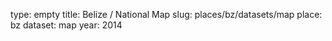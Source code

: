 type: empty
title: Belize / National Map
slug: places/bz/datasets/map
place: bz
dataset: map
year: 2014
